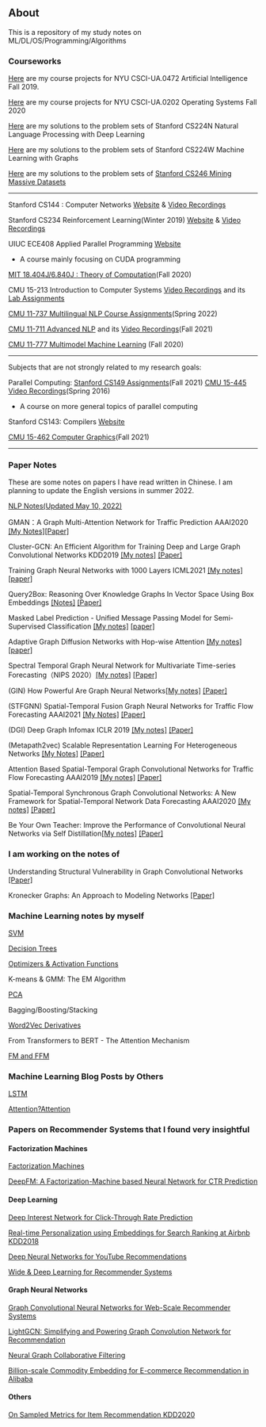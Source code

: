 ## About
This is a repository of my study notes on ML/DL/OS/Programming/Algorithms

### Courseworks
[Here](https://github.com/truthbutcher/studymaterials/tree/main/AI%20fall%202019) are my course projects for NYU CSCI-UA.0472 Artificial Intelligence Fall 2019. 

[Here](https://github.com/truthbutcher/studymaterials/tree/main/os%20fall%202020) are my course projects for NYU CSCI-UA.0202 Operating Systems Fall 2020

[Here](https://github.com/truthbutcher/studymaterials/tree/main/cs224n) are my solutions to the problem sets of Stanford CS224N Natural Language Processing with Deep Learning 

[Here](https://github.com/truthbutcher/studymaterials/tree/main/cs224w) are my solutions to the problem sets of Stanford CS224W Machine Learning with Graphs 

[Here](https://github.com/truthbutcher/studymaterials/tree/main/cs246) are my solutions to the problem sets of 
[Stanford CS246 Mining Massive Datasets](https://web.stanford.edu/class/cs246/)

---

Stanford CS144 : Computer Networks [Website](https://cs144.github.io/) & [Video Recordings](https://www.youtube.com/watch?v=RxMaPiVYzII&list=PL6RdenZrxrw9inR-IJv-erlOKRHjymxMN&index=35)

Stanford CS234 Reinforcement Learning(Winter 2019) [Website](https://web.stanford.edu/class/cs234/CS234Win2019/schedule.html) & [Video Recordings](https://www.youtube.com/watch?v=FgzM3zpZ55o&list=PLoROMvodv4rOSOPzutgyCTapiGlY2Nd8u)

UIUC ECE408 Applied Parallel Programming [Website](https://wiki.illinois.edu/wiki/display/ECE408/Class+Schedule)
- A course mainly focusing on CUDA programming 

[MIT 18.404J/6.840J : Theory of Computation](https://ocw.mit.edu/courses/18-404j-theory-of-computation-fall-2020/)(Fall 2020)

CMU 15-213  Introduction to Computer Systems [Video Recordings](https://scs.hosted.panopto.com/Panopto/Pages/Sessions/List.aspx?#folderQuery=%2215213%22&folderID=%22b96d90ae-9871-4fae-91e2-b1627b43e25e%22&sortColumn=1&sortAscending=true) and its [Lab Assignments](http://csapp.cs.cmu.edu/3e/labs.html)

[CMU 11-737 Multilingual NLP Course Assignments](http://www.phontron.com/class/multiling2022/assignments.html)(Spring 2022)

[CMU 11-711 Advanced NLP](http://www.phontron.com/class/anlp2021/) and its [Video Recordings](https://www.youtube.com/watch?v=pGC-QiNbuwA&list=PL8PYTP1V4I8AYSXn_GKVgwXVluCT9chJ6)(Fall 2021)

[CMU 11-777 Multimodel Machine Learning](https://cmu-multicomp-lab.github.io/mmml-course/fall2020/) (Fall 2020)

---
Subjects that are not strongly related to my research goals:

Parallel Computing: 
[Stanford CS149 Assignments](https://gfxcourses.stanford.edu/cs149/fall21)(Fall 2021) [
CMU 15-445 Video Recordings](http://15418.courses.cs.cmu.edu/spring2016/lectures)(Spring 2016)
- A course on more general topics of parallel computing 

Stanford CS143: Compilers [Website](https://web.stanford.edu/class/cs143/)

[CMU 15-462 Computer Graphics](http://15462.courses.cs.cmu.edu/fall2021/)(Fall 2021)

---

### Paper Notes
These are some notes on papers I have read written in Chinese. I am planning to update the English versions in summer 2022.   

[NLP Notes(Updated May 10, 2022)](https://github.com/truthbutcher/studymaterials/blob/main/Paper_Notes___KEG_Group.pdf)

GMAN：A Graph Multi-Attention Network for Traffic Prediction AAAI2020 [[My Notes]](https://dw505r6kni.feishu.cn/docs/doccnJxTHYZ5eAGyxYijhyBHt1c)[[Paper]](https://arxiv.org/pdf/1911.08415.pdf)  

Cluster-GCN: An Efficient Algorithm for Training Deep and Large Graph Convolutional Networks KDD2019 [[My notes]](https://dw505r6kni.feishu.cn/docs/doccnh3w0FSuqE6UszAd6mwHlcf) [[Paper]](https://arxiv.org/pdf/1905.07953.pdf
)

Training Graph Neural Networks with 1000 Layers ICML2021 [[My notes]](Training%20Graph%20Neural%20Networks%20with%201000%20Layers.pdf)  [[paper]](https://arxiv.org/abs/2106.07476)  


Query2Box: Reasoning Over Knowledge Graphs In Vector Space Using Box Embeddings [[Notes]](https://dw505r6kni.feishu.cn/docs/doccnaVMF3Rj7NtEJooKHdNsUGp) [[Paper]](https://arxiv.org/abs/2002.05969)

Masked Label Prediction - Unified Message Passing Model for Semi-Supervised Classification [[My notes]](Masked%20Label%20Prediction_%20Unified%20Message%20Passing%20Model%20for%20Semi-Supervised%20Classification.pdf) [[paper]](https://arxiv.org/abs/2009.03509)  

Adaptive Graph Diffusion Networks with Hop-wise Attention [[My notes]](https://dw505r6kni.feishu.cn/docs/doccnRGDkk6kaTVSPEk9ZUjHlXb?from=from_copylink)[[paper]](https://arxiv.org/abs/2012.15024) 

Spectral Temporal Graph Neural Network for Multivariate Time-series Forecasting（NIPS 2020）[[My notes]](https://dw505r6kni.feishu.cn/docs/doccnO8M9iob0l7vKQYhfDhXuDh?from=from_copylink) [[Paper]](https://arxiv.org/pdf/2103.07719)

(GIN) How Powerful Are Graph Neural Networks[[My notes]](https://dw505r6kni.feishu.cn/docs/doccnXTBk1WG2npJHqD1X3BfUMc) [[Paper]](https://arxiv.org/pdf/1810.00826.pdf)  

(STFGNN) Spatial-Temporal Fusion Graph Neural Networks for Traffic Flow Forecasting AAAI2021 [[My Notes]]() [[Paper]]()

(DGI) Deep Graph Infomax ICLR 2019 [[My notes]](https://dw505r6kni.feishu.cn/docs/doccn4oQsV26ZhWhiRT94gUjerZ) [[Paper]](https://arxiv.org/abs/1809.10341)

(Metapath2vec) Scalable Representation Learning For Heterogeneous Networks [[My Notes]](https://dw505r6kni.feishu.cn/docs/doccneV23w2tqYjlJvIVLTcMcbc) [[Paper]](https://ericdongyx.github.io/papers/KDD17-dong-chawla-swami-metapath2vec.pdf)

Attention Based Spatial-Temporal Graph Convolutional Networks for Traffic Flow Forecasting AAAI2019 [[My notes]](https://dw505r6kni.feishu.cn/docs/doccnc6SDYlb1hHwnjUkrn6vEgg) [[Paper]](https://ojs.aaai.org//index.php/AAAI/article/view/3881 )

Spatial-Temporal Synchronous Graph Convolutional Networks: A New Framework for Spatial-Temporal Network Data Forecasting AAAI2020 [[My notes]](https://dw505r6kni.feishu.cn/docs/doccnVSOlwGUEiyTmnQ4ZJUEqRd) [[Paper]](https://ojs.aaai.org//index.php/AAAI/article/view/5438
)

Be Your Own Teacher: Improve the Performance of Convolutional Neural Networks via Self Distillation[[My notes]](https://dw505r6kni.feishu.cn/docs/doccngTiAl3CHLkbiNVGyWvlxde) [[Paper]](https://arxiv.org/abs/1905.08094)  

### I am working on the notes of 
Understanding Structural Vulnerability in Graph Convolutional Networks [[Paper]](https://arxiv.org/abs/2108.06280)  

Kronecker Graphs: An Approach to Modeling Networks [[Paper]](https://cs.stanford.edu/people/jure/pubs/kronecker-jmlr10.pdf)

### Machine Learning notes by myself
[SVM](SVM.pdf)  

[Decision Trees](Decision_Trees.pdf)  

[Optimizers & Activation Functions](Activation_Functions.pdf)

K-means & GMM: The EM Algorithm 

[PCA](Notes_on_PCA.pdf)

Bagging/Boosting/Stacking  

[Word2Vec Derivatives](a2.pdf)

From Transformers to BERT - The Attention Mechanism

[FM and FFM](FM_FFM.pdf)

### Machine Learning Blog Posts by Others
[LSTM](https://colah.github.io/posts/2015-08-Understanding-LSTMs/)

[Attention?Attention](https://lilianweng.github.io/posts/2018-06-24-attention/)

### Papers on Recommender Systems that I found very insightful 

#### Factorization Machines 
[Factorization Machines](https://www.csie.ntu.edu.tw/~b97053/paper/Rendle2010FM.pdf)

[DeepFM: A Factorization-Machine based Neural Network for CTR Prediction](https://arxiv.org/abs/1703.04247)

#### Deep Learning
[Deep Interest Network for Click-Through Rate Prediction](https://arxiv.org/abs/1706.06978)

[Real-time Personalization using Embeddings for Search Ranking at Airbnb KDD2018](https://www.kdd.org/kdd2018/accepted-papers/view/real-time-personalization-using-embeddings-for-search-ranking-at-airbnb)

[Deep Neural Networks for YouTube Recommendations](https://static.googleusercontent.com/media/research.google.com/zh-CN//pubs/archive/45530.pdf)

[Wide & Deep Learning for Recommender Systems](https://arxiv.org/abs/1606.07792)

#### Graph Neural Networks 

[Graph Convolutional Neural Networks for Web-Scale
Recommender Systems](https://arxiv.org/pdf/1806.01973.pdf)

[LightGCN: Simplifying and Powering Graph Convolution Network for Recommendation](https://arxiv.org/abs/2002.02126)

[Neural Graph Collaborative Filtering](https://arxiv.org/abs/1905.08108)

[Billion-scale Commodity Embedding for E-commerce
Recommendation in Alibaba](https://arxiv.org/pdf/1803.02349.pdf)

#### Others
[On Sampled Metrics for Item Recommendation KDD2020](https://www.kdd.org/kdd2020/accepted-papers/view/on-sampled-metrics-for-item-recommendation)


